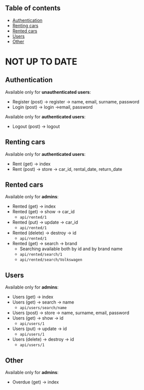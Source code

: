 ## Table of contents
* [Authentication](#authentication)
* [Renting cars](#renting-cars)
* [Rented cars](#rented-cars)
* [Users](#users)
* [Other](#other)

# NOT UP TO DATE

## Authentication
Available only for **unauthenticated users**:
* Register (post) -> register -> name, email, surname, password
* Login (post) -> login ->email, password  

Available only for **authenticated users**:
* Logout (post) -> logout


## Renting cars
Available only for **authenticated users**:
* Rent (get) -> index
* Rent (post) -> store -> car_id, rental_date, return_date

## Rented cars
Available only for **admins**:
* Rented (get) -> index
* Rented (get) -> show -> car_id
    * ``` api/rented/1 ```
* Rented (put) -> update -> car_id
    * ``` api/rented/1 ```
* Rented (delete) -> destroy -> id
    * ``` api/rented/1 ```
* Rented (get) -> search -> brand
    * Searching available both by id and by brand name
    * ``` api/rented/search/1 ```
    * ``` api/rented/search/Volkswagen ```


## Users
Available only for **admins**:
* Users (get) -> index
* Users (get) -> search -> name
    * ``` api/users/search/name ```
* Users (post) -> store -> name, surname, email, password
* Users (get) -> show -> id
    * ``` api/users/1 ```
* Users (put) -> update -> id
    * ``` api/users/1 ```
* Users (delete) -> destroy -> id
    * ``` api/users/1 ```

## Other
Available only for **admins**:
* Overdue (get) -> index